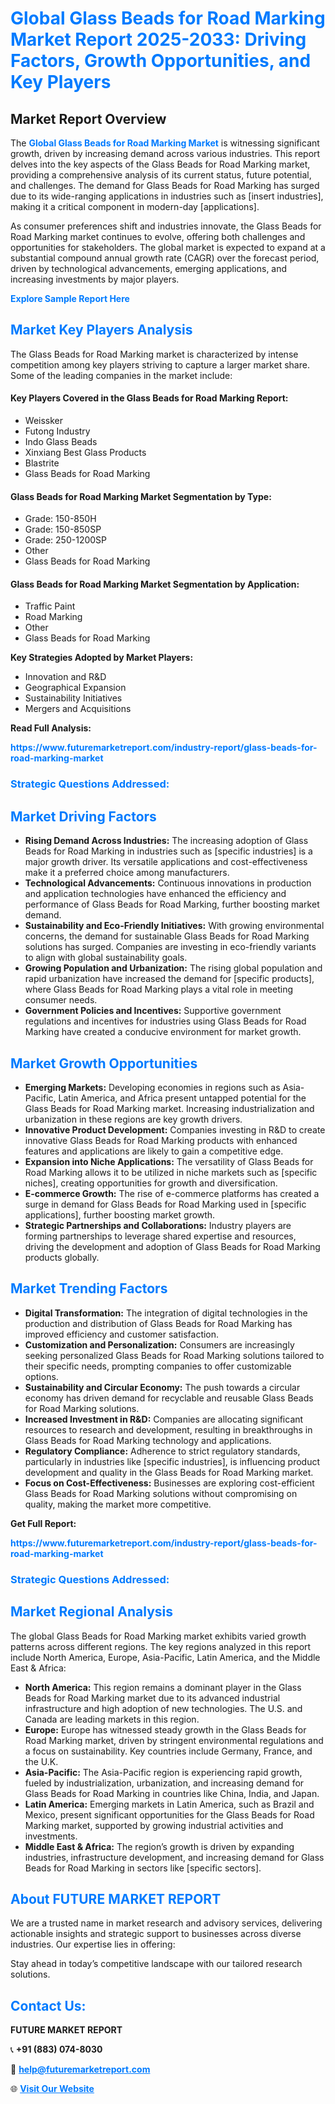 <h1 style="color: #007BFF;">Global Glass Beads for Road Marking Market Report 2025-2033: Driving Factors, Growth Opportunities, and Key Players</h1>

<section id="overview">
<h2>Market Report Overview</h2>
<p>The <a href="https://www.futuremarketreport.com/industry-report/glass-beads-for-road-marking-market" style="color: #007BFF; text-decoration: none;"><strong>Global Glass Beads for Road Marking Market</strong></a> is witnessing significant growth, driven by increasing demand across various industries. This report delves into the key aspects of the Glass Beads for Road Marking market, providing a comprehensive analysis of its current status, future potential, and challenges. The demand for Glass Beads for Road Marking has surged due to its wide-ranging applications in industries such as [insert industries], making it a critical component in modern-day [applications].</p>
<p>As consumer preferences shift and industries innovate, the Glass Beads for Road Marking market continues to evolve, offering both challenges and opportunities for stakeholders. The global market is expected to expand at a substantial compound annual growth rate (CAGR) over the forecast period, driven by technological advancements, emerging applications, and increasing investments by major players.</p>
</section>

<section id="overview">
<p><a href="https://www.futuremarketreport.com/request-sample/reportId=100193" style="color: #007BFF; text-decoration: none;"><strong>Explore Sample Report Here</strong></a></p>
</section>

<section id="key-players">
<h2 style="color: #007BFF;">Market Key Players Analysis</h2>
<p>The Glass Beads for Road Marking market is characterized by intense competition among key players striving to capture a larger market share. Some of the leading companies in the market include:</p>
<h4>Key Players Covered in the Glass Beads for Road Marking Report:</h4>
<ul><li>Weissker</li><li>Futong Industry</li><li>Indo Glass Beads</li><li>Xinxiang Best Glass Products</li><li>Blastrite</li><li>Glass Beads for Road Marking</li></ul>
<h4>Glass Beads for Road Marking Market Segmentation by Type:</h4>
<ul><li>Grade: 150-850H</li><li>Grade: 150-850SP</li><li>Grade: 250-1200SP</li><li>Other</li><li>Glass Beads for Road Marking</li></ul>

<h4>Glass Beads for Road Marking Market Segmentation by Application:</h4>
<ul><li>Traffic Paint</li><li>Road Marking</li><li>Other</li><li>Glass Beads for Road Marking</li></ul>
<p><strong>Key Strategies Adopted by Market Players:</strong></p>
<ul>
<li>Innovation and R&D</li>
<li>Geographical Expansion</li>
<li>Sustainability Initiatives</li>
<li>Mergers and Acquisitions</li>
</ul>
</section>

<section>
<p><strong>Read Full Analysis: </strong></p><a href="https://www.futuremarketreport.com/industry-report/glass-beads-for-road-marking-market" style="color: #007BFF; text-decoration: none;"><strong>https://www.futuremarketreport.com/industry-report/glass-beads-for-road-marking-market</strong></a>
<h3 style="color: #007BFF;">Strategic Questions Addressed:</h3>
</section>

<section id="driving-factors">
<h2 style="color: #007BFF;">Market Driving Factors</h2>
<ul>
<li><strong>Rising Demand Across Industries:</strong> The increasing adoption of Glass Beads for Road Marking in industries such as [specific industries] is a major growth driver. Its versatile applications and cost-effectiveness make it a preferred choice among manufacturers.</li>
<li><strong>Technological Advancements:</strong> Continuous innovations in production and application technologies have enhanced the efficiency and performance of Glass Beads for Road Marking, further boosting market demand.</li>
<li><strong>Sustainability and Eco-Friendly Initiatives:</strong> With growing environmental concerns, the demand for sustainable Glass Beads for Road Marking solutions has surged. Companies are investing in eco-friendly variants to align with global sustainability goals.</li>
<li><strong>Growing Population and Urbanization:</strong> The rising global population and rapid urbanization have increased the demand for [specific products], where Glass Beads for Road Marking plays a vital role in meeting consumer needs.</li>
<li><strong>Government Policies and Incentives:</strong> Supportive government regulations and incentives for industries using Glass Beads for Road Marking have created a conducive environment for market growth.</li>
</ul>
</section>

<section id="growth-opportunities">
<h2 style="color: #007BFF;">Market Growth Opportunities</h2>
<ul>
<li><strong>Emerging Markets:</strong> Developing economies in regions such as Asia-Pacific, Latin America, and Africa present untapped potential for the Glass Beads for Road Marking market. Increasing industrialization and urbanization in these regions are key growth drivers.</li>
<li><strong>Innovative Product Development:</strong> Companies investing in R&D to create innovative Glass Beads for Road Marking products with enhanced features and applications are likely to gain a competitive edge.</li>
<li><strong>Expansion into Niche Applications:</strong> The versatility of Glass Beads for Road Marking allows it to be utilized in niche markets such as [specific niches], creating opportunities for growth and diversification.</li>
<li><strong>E-commerce Growth:</strong> The rise of e-commerce platforms has created a surge in demand for Glass Beads for Road Marking used in [specific applications], further boosting market growth.</li>
<li><strong>Strategic Partnerships and Collaborations:</strong> Industry players are forming partnerships to leverage shared expertise and resources, driving the development and adoption of Glass Beads for Road Marking products globally.</li>
</ul>
</section>

<section id="trending-factors">
<h2 style="color: #007BFF;">Market Trending Factors</h2>
<ul>
<li><strong>Digital Transformation:</strong> The integration of digital technologies in the production and distribution of Glass Beads for Road Marking has improved efficiency and customer satisfaction.</li>
<li><strong>Customization and Personalization:</strong> Consumers are increasingly seeking personalized Glass Beads for Road Marking solutions tailored to their specific needs, prompting companies to offer customizable options.</li>
<li><strong>Sustainability and Circular Economy:</strong> The push towards a circular economy has driven demand for recyclable and reusable Glass Beads for Road Marking solutions.</li>
<li><strong>Increased Investment in R&D:</strong> Companies are allocating significant resources to research and development, resulting in breakthroughs in Glass Beads for Road Marking technology and applications.</li>
<li><strong>Regulatory Compliance:</strong> Adherence to strict regulatory standards, particularly in industries like [specific industries], is influencing product development and quality in the Glass Beads for Road Marking market.</li>
<li><strong>Focus on Cost-Effectiveness:</strong> Businesses are exploring cost-efficient Glass Beads for Road Marking solutions without compromising on quality, making the market more competitive.</li>
</ul>
</section>

<section>
<p><strong>Get Full Report: </strong></p><a href="https://www.futuremarketreport.com/industry-report/glass-beads-for-road-marking-market" style="color: #007BFF; text-decoration: none;"><strong>https://www.futuremarketreport.com/industry-report/glass-beads-for-road-marking-market</strong></a>
<h3 style="color: #007BFF;">Strategic Questions Addressed:</h3>
</section>


<section id="regional-analysis">
<h2 style="color: #007BFF;">Market Regional Analysis</h2>
<p>The global Glass Beads for Road Marking market exhibits varied growth patterns across different regions. The key regions analyzed in this report include North America, Europe, Asia-Pacific, Latin America, and the Middle East & Africa:</p>
<ul>
<li><strong>North America:</strong> This region remains a dominant player in the Glass Beads for Road Marking market due to its advanced industrial infrastructure and high adoption of new technologies. The U.S. and Canada are leading markets in this region.</li>
<li><strong>Europe:</strong> Europe has witnessed steady growth in the Glass Beads for Road Marking market, driven by stringent environmental regulations and a focus on sustainability. Key countries include Germany, France, and the U.K.</li>
<li><strong>Asia-Pacific:</strong> The Asia-Pacific region is experiencing rapid growth, fueled by industrialization, urbanization, and increasing demand for Glass Beads for Road Marking in countries like China, India, and Japan.</li>
<li><strong>Latin America:</strong> Emerging markets in Latin America, such as Brazil and Mexico, present significant opportunities for the Glass Beads for Road Marking market, supported by growing industrial activities and investments.</li>
<li><strong>Middle East & Africa:</strong> The region’s growth is driven by expanding industries, infrastructure development, and increasing demand for Glass Beads for Road Marking in sectors like [specific sectors].</li>
</ul>
</section>

<footer>
<h2 style="color: #007BFF;">About FUTURE MARKET REPORT</h2>
<p>We are a trusted name in market research and advisory services, delivering actionable insights and strategic support to businesses across diverse industries. Our expertise lies in offering:</p>

<p>Stay ahead in today’s competitive landscape with our tailored research solutions.</p>

<h2 style="color: #007BFF;">Contact Us:</h2>
<p><strong>FUTURE MARKET REPORT</strong></p>
<p>📞 <strong>+91 (883) 074-8030</strong></p>
<p>📧 <strong><a href="mailto:help@futuremarketreport.com" style="color: #007BFF;">help@futuremarketreport.com</a></strong></p>
<p>🌐 <strong><a href="https://www.futuremarketreport.com/" style="color: #007BFF;">Visit Our Website</a></strong></p>
</footer>